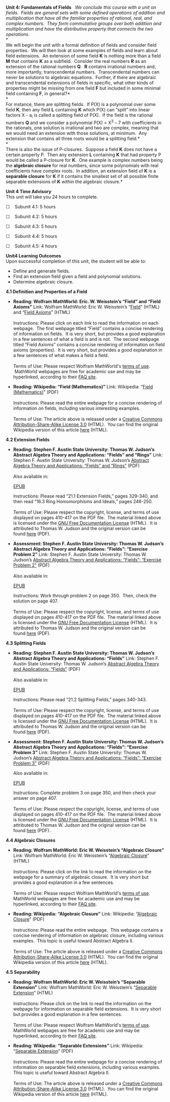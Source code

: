 **Unit 4: Fundamentals of Fields** <span id="4"></span> 
*We conclude this course with a unit on fields.  Fields are general sets
with some defined operations of addition and multiplication that have
all the familiar properties of rational, real, and complex numbers. 
They form commutative groups over both addition and multiplication and
have the distributive property that connects the two operations.*  
 *             
 We will begin the unit with a formal definition of fields and consider
field properties.  We will then look at some examples of fields and
learn about field extensions.  An extension of some field **K** is
nothing more than a field **M** that contains **K** as a subfield. 
Consider the real numbers **R** as an extension of the rational numbers
**Q**.  **R** contains irrational numbers and, more importantly,
transcendental numbers.  Transcendental numbers can never be solutions
to algebraic equations.  Further, if there are algebraic and
transcendental extensions of fields in specific, what other kinds of
properties might be missing from one field **F** but included in some
minimal field containing **F**, in general?*  
 *             
 For instance, there are splitting fields.  If P(X) is a polynomial over
some field **K**, then any field **L** containing **K** which P(X) can
“split” into linear factors X - a<sub>i</sub> is called a splitting
field of P(X).  If the field is the rational numbers **Q** and we
consider a polynomial P(X) = X<sup>3</sup> – 7 with coefficients in the
rationals, one solution is irrational and two are complex, meaning that
we would need an extension with those solutions, at minimum.  Any
extension that contains all three roots would be a splitting field.*  
 *             
 There is also the issue of P-closures.  Suppose a field **K** does not
have a certain property P.  Then any extension **L** containing **K**
that had property P would be called a P-closure for **K**.  One example
is complex numbers being the **algebraic closure** for real numbers,
since some polynomials with real coefficients have complex roots.  In
addition, an extension field of **K** is a **separable closure** for
**K** if it contains the smallest set of all possible finite separable
extensions of **K** within the algebraic closure.*

**Unit 4 Time Advisory**  
This unit will take you 24 hours to complete.

☐    Subunit 4.1: 5 hours

☐    Subunit 4.2: 5 hours

☐    Subunit 4.3: 5 hours

☐    Subunit 4.4: 5 hours

☐    Subunit 4.5: 4 hours

**Unit4 Learning Outcomes**  
Upon successful completion of this unit, the student will be able to:

-   Define and generate fields.
-   Find an extension field given a field and polynomial solutions.
-   Determine algebraic closure.

**4.1 Definition and Properties of a Field** <span id="4.1"></span> 
-   **Reading: Wolfram MathWorld: Eric. W. Weisstein’s “Field” and
    “Field Axioms”**
    Link: Wolfram MathWorld: Eric W. Weisstein’s
    “[Field](http://mathworld.wolfram.com/Field.html)” (HTML) and
    “[Field Axioms](http://mathworld.wolfram.com/FieldAxioms.html)”
    (HTML)  
        
     Instructions: Please click on each link to read the information on
    each webpage.  The first webpage titled “Field” contains a concise
    rendering of information on fields.  It is very short, but provides
    a good explanation in a few sentences of what a field is and is
    not.  The second webpage titled “Field Axioms” contains a concise
    rendering of information on field axioms (properties).  It is very
    short, but provides a good explanation in a few sentences of what
    makes a field a field.  
        
     Terms of Use: Please respect Wolfram MathWorld's [terms of
    use](http://mathworld.wolfram.com/about/terms.html).  MathWorld
    webpages are free for academic use and may be hyperlinked, according
    to their [FAQ
    site](http://mathworld.wolfram.com/about/faq.html#linking).

-   **Reading: Wikipedia: “Field (Mathematics)”**
    Link: Wikipedia: “[Field
    (Mathematics)](http://www.saylor.org/site/wp-content/uploads/2011/04/Field-mathematics.pdf)”
    (PDF)  
        
     Instructions: Please read the entire webpage for a concise
    rendering of information on fields, including various interesting
    examples.  
        
     Terms of Use: The article above is released under a [Creative
    Commons Attribution-Share-Alike License
    3.0](http://creativecommons.org/licenses/by-sa/3.0/) (HTML).  You
    can find the original Wikipedia version of this article
    [here](http://en.wikipedia.org/wiki/Field_(mathematics)) (HTML).

**4.2 Extension Fields** <span id="4.2"></span> 
-   **Reading: Stephen F. Austin State University: Thomas W. Judson’s
    Abstract Algebra Theory and Applications: “Fields” and “Rings”**
    Link: Stephen F. Austin State University: Thomas W. Judson’s
    [Abstract Algebra Theory and Applications: “Fields” and
    “Rings”](http://www.saylor.org/site/wp-content/uploads/2011/07/MA231-1.1.1book.pdf)
    (PDF)  
        
     Also available in:  

    [EPUB](http://www.saylor.org/site/wp-content/uploads/2011/08/MA231-1.1.1book-Thomas-W.-Judson.epub)  
      
     Instructions: Please read “21.1 Extension Fields,” pages 329-340,
    and then read “16.3 Ring Homomorphisms and Ideals,” pages 246-250.  
        
     Terms of Use: Please respect the copyright, license, and terms of
    use displayed on pages 410-417 on the PDF file.  The material linked
    above is licensed under the [GNU Free Documentation
    License](http://www.gnu.org/licenses/fdl.html) (HTML).  It is
    attributed to Thomas W. Judson and the original version can be
    found [here](http://abstract.ups.edu/download/aata-20100827.pdf) (PDF).

-   **Assessment: Stephen F. Austin State University: Thomas W. Judson’s
    Abstract Algebra Theory and Applications: “Fields”: “Exercise
    Problem 2”**
    Link: Stephen F. Austin State University: Thomas W. Judson’s
    [Abstract Algebra Theory and Applications: “Fields”: “Exercise
    Problem
    2”](http://www.saylor.org/site/wp-content/uploads/2011/07/MA231-1.1.1book.pdf)
    (PDF)  
        
     Also available in:  

    [EPUB](http://www.saylor.org/site/wp-content/uploads/2011/08/MA231-1.1.1book-Thomas-W.-Judson.epub)  
      
     Instructions: Work through problem 2 on page 350.  Then, check the
    solution on page 407.  
        
     Terms of Use: Please respect the copyright, license, and terms of
    use displayed on pages 410-417 on the PDF file.  The material linked
    above is licensed under the [GNU Free Documentation
    License](http://www.gnu.org/licenses/fdl.html) (HTML).  It is
    attributed to Thomas W. Judson and the original version can be
    found [here](http://abstract.ups.edu/download/aata-20100827.pdf) (PDF).

**4.3 Splitting Fields** <span id="4.3"></span> 
-   **Reading: Stephen F. Austin State University: Thomas W. Judson’s
    Abstract Algebra Theory and Applications: “Fields”**
    Link: Stephen F. Austin State University: Thomas W. Judson’s
    [Abstract Algebra Theory and Applications:
    “Fields”](http://www.saylor.org/site/wp-content/uploads/2011/07/MA231-1.1.1book.pdf)
    (PDF)  
        
     Also available in:  

    [EPUB](http://www.saylor.org/site/wp-content/uploads/2011/08/MA231-1.1.1book-Thomas-W.-Judson.epub)  
      
     Instructions: Please read “21.2 Splitting Fields,” pages 340-343.  
        
     Terms of Use: Please respect the copyright, license, and terms of
    use displayed on pages 410-417 on the PDF file.  The material linked
    above is licensed under the [GNU Free Documentation
    License](http://www.gnu.org/licenses/fdl.html) (HTML).  It is
    attributed to Thomas W. Judson and the original version can be
    found [here](http://abstract.ups.edu/download/aata-20100827.pdf) (PDF).

-   **Assessment: Stephen F. Austin State University: Thomas W. Judson’s
    Abstract Algebra Theory and Applications: “Fields”: “Exercise
    Problem 3”**
    Link: Stephen F. Austin State University: Thomas W. Judson’s
    [Abstract Algebra Theory and Applications: “Fields”: “Exercise
    Problem
    3”](http://www.saylor.org/site/wp-content/uploads/2011/07/MA231-1.1.1book.pdf) (PDF)  
      
     Also available in:  

    [EPUB](http://www.saylor.org/site/wp-content/uploads/2011/08/MA231-1.1.1book-Thomas-W.-Judson.epub)  
      
     Instructions: Complete problem 3 on page 350, and then check your
    answer on page 407.  
        
     Terms of Use: Please respect the copyright, license, and terms of
    use displayed on pages 410-417 on the PDF file.  The material linked
    above is licensed under the [GNU Free Documentation
    License](http://www.gnu.org/licenses/fdl.html) (HTML).  It is
    attributed to Thomas W. Judson and the original version can be
    found [here](http://abstract.ups.edu/download/aata-20100827.pdf) (PDF).

**4.4 Algebraic Closures** <span id="4.4"></span> 
-   **Reading: Wolfram MathWorld: Eric W. Weisstein’s “Algebraic
    Closure”**
    Link: Wolfram MathWorld: Eric W. Weisstein’s “[Algebraic
    Closure](http://mathworld.wolfram.com/AlgebraicClosure.html)”
    (HTML)  
        
     Instructions: Please click on the link to read the information on
    the webpage for a summary of algebraic closure.  It is very short
    but provides a good explanation in a few sentences.  
        
     Terms of Use: Please respect Wolfram MathWorld's [terms of
    use](http://mathworld.wolfram.com/about/terms.html).  MathWorld
    webpages are free for academic use and may be hyperlinked, according
    to their [FAQ
    site](http://mathworld.wolfram.com/about/faq.html#linking).

-   **Reading: Wikipedia: “Algebraic Closure”**
    Link: Wikipedia: “[Algebraic
    Closure](http://www.saylor.org/site/wp-content/uploads/2011/04/Algebraic-closure.pdf)”
    (PDF)  
        
     Instructions: Please read the entire webpage.  This webpage
    contains a concise rendering of information on algebraic closure,
    including various examples.  This topic is useful toward Abstract
    Algebra II.  
        
     Terms of Use: The article above is released under a [Creative
    Commons Attribution-Share-Alike License
    3.0](http://creativecommons.org/licenses/by-sa/3.0/) (HTML).  You
    can find the original Wikipedia version of this article
    [here](http://en.wikipedia.org/wiki/Algebraic_closure) (HTML).

**4.5 Separability** <span id="4.5"></span> 
-   **Reading: Wolfram MathWorld: Eric W. Weisstein’s “Separable
    Extension”**
    Link: Wolfram MathWorld: Eric W. Weisstein’s “[Separable
    Extension](http://mathworld.wolfram.com/SeparableExtension.html)”
    (HTML)  
        
     Instructions: Please click on the link to read the information on
    the webpage for information on separable field extensions.  It is
    very short but provides a good explanation in a few sentences.  
        
     Terms of Use: Please respect Wolfram MathWorld's [terms of
    use](http://mathworld.wolfram.com/about/terms.html).  MathWorld
    webpages are free for academic use and may be hyperlinked, according
    to their [FAQ
    site](http://mathworld.wolfram.com/about/faq.html#linking).

-   **Reading: Wikipedia: “Separable Extensions”**
    Link: Wikipedia: “[Separable
    Extension](http://www.saylor.org/site/wp-content/uploads/2011/04/Seperable-extension.pdf)”
    (PDF)  
        
     Instructions: Please read the entire webpage for a concise
    rendering of information on separable field extensions, including
    various examples.  This topic is useful toward Abstract Algebra
    II.  
        
     Terms of Use: The article above is released under a [Creative
    Commons Attribution-Share-Alike License
    3.0](http://creativecommons.org/licenses/by-sa/3.0/) (HTML).  You
    can find the original Wikipedia version of this article
    [here](http://en.wikipedia.org/wiki/Separable_extension) (HTML).


